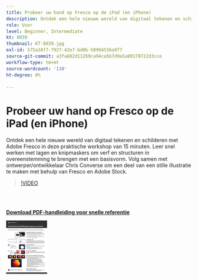 ```yaml
---
title: Probeer uw hand op Fresco op de iPad (en iPhone)
description: Ontdek een hele nieuwe wereld van digitaal tekenen en schilderen met Adobe Fresco in deze praktische workshop van 15 minuten
role: User
level: Beginner, Intermediate
kt: 8039
thumbnail: KT-8039.jpg
exl-id: 575a18f7-7927-42e7-bd0b-58994536a9f7
source-git-commit: a3fa682d11269ca94ca5b7d9a5a00178722d3cce
workflow-type: tm+mt
source-wordcount: '110'
ht-degree: 0%

---
```


# Probeer uw hand op Fresco op de iPad (en iPhone)

Ontdek een hele nieuwe wereld van digitaal tekenen en schilderen met Adobe Fresco in deze praktische workshop van 15 minuten. Leer snel werken met lagen en knipmaskers om verf en structuren in overeenstemming te brengen met een basisvorm. Volg samen met ontwerper/ontwikkelaar Chris Converse om een deel van een stille illustratie te maken met behulp van Fresco en Adobe Stock.

>[!VIDEO](https://video.tv.adobe.com/v/333804?hidetitle=true)

<br> 

[**Download PDF-handleiding voor snelle referentie**](../quick-reference/Frescoworkshop.pdf)

[![Afbeelding van eerste pagina van snelle naslaggids](assets/FrescoworkshopPage1.png)](../quick-reference/Frescoworkshop.pdf)